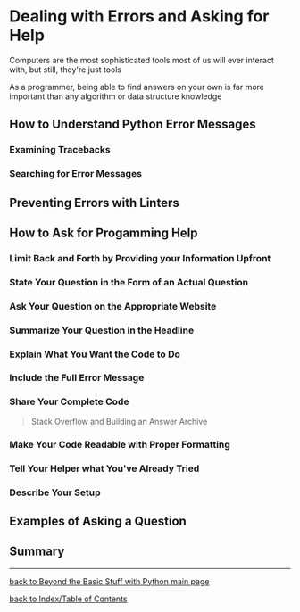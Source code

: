 # Dealing with Errors and Asking for Help

Computers are the most sophisticated tools most of us will ever interact with, but still, they're 
just tools

As a programmer, being able to find answers on your own is far more important than any algorithm or 
data structure knowledge


## How to Understand Python Error Messages

### Examining Tracebacks

### Searching for Error Messages


## Preventing Errors with Linters


## How to Ask for Progamming Help

### Limit Back and Forth by Providing your Information Upfront

### State Your Question in the Form of an Actual Question 

### Ask Your Question on the Appropriate Website

### Summarize Your Question in the Headline

### Explain What You Want the Code to Do

### Include the Full Error Message

### Share Your Complete Code

> Stack Overflow and Building an Answer Archive

### Make Your Code Readable with Proper Formatting

### Tell Your Helper what You've Already Tried

### Describe Your Setup


## Examples of Asking a Question


## Summary


---
[back to Beyond the Basic Stuff with Python main page](btbswp.md)

[back to Index/Table of Contents](index.md)
